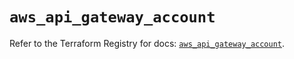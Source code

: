 # `aws_api_gateway_account`

Refer to the Terraform Registry for docs: [`aws_api_gateway_account`](https://registry.terraform.io/providers/hashicorp/aws/6.11.0/docs/resources/api_gateway_account).
